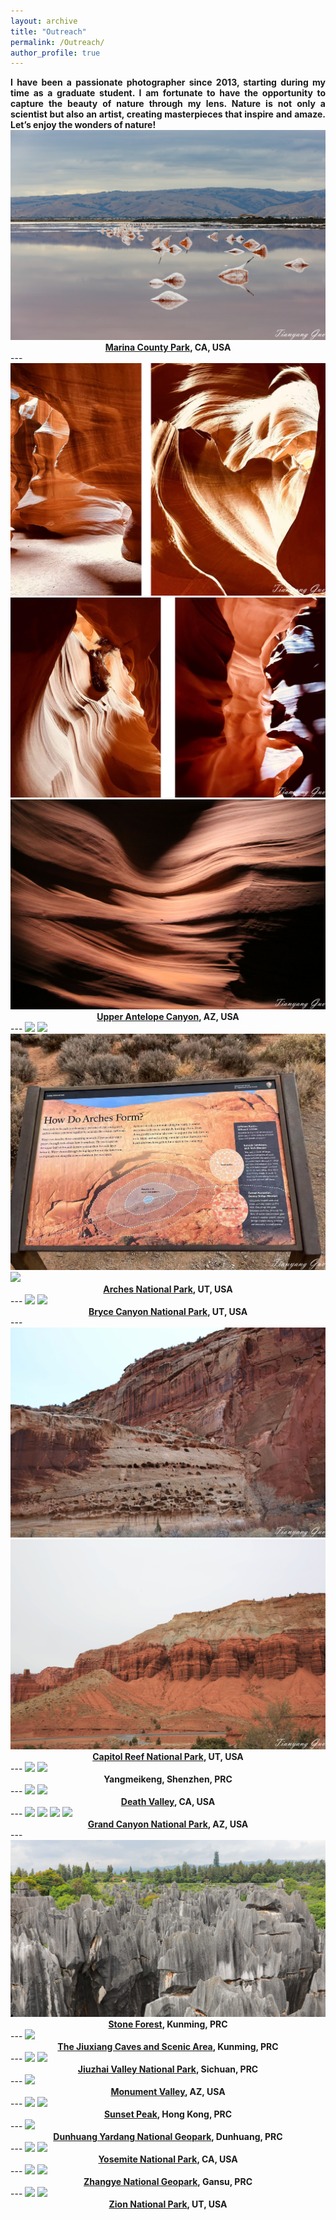 ```yaml
---
layout: archive
title: "Outreach"
permalink: /Outreach/
author_profile: true
---
```


<div align="justify">
<b>I have been a passionate photographer since 2013, starting during my time as a graduate student. I am fortunate to have the opportunity to capture the beauty of nature through my lens. Nature is not only a scientist but also an artist, creating masterpieces that inspire and amaze. Let’s enjoy the wonders of nature!</b>
</div>

<img src="/images/Alviso Marina County Park-2.jpg"/>

<div align="center">
<b><a href= "https://parks.santaclaracounty.gov/locations/alviso-marina-county-park"> Marina County Park</a>, CA, USA</b>
</div>
---  
<img src="/images/Antelope Canyon_1-2.jpg"/>

<img src="/images/Antelope Canyon_2-2.jpg"/>

<img src="/images/Antelope Canyon_3-2.jpg"/>

<div align="center">
<b><a href= "https://en.wikipedia.org/wiki/Antelope_Canyon">Upper Antelope Canyon</a>, AZ, USA</b>
</div>
---  

<img src="/images/Arches National Park_1-2.jpg"/>

<img src="/images/Arches National Park_4-2.jpg"/>

<img src="/images/Arches National Park_3-2.jpg"/>

<img src="/images/Arches National Park_2-2.jpg"/>

<div align="center">
<b><a href= "https://en.wikipedia.org/wiki/Arches_National_Park">Arches National Park</a>, UT, USA</b>
</div>
---  

<img src="/images/Bryce Canyon_1-2.jpg"/>

<img src="/images/Bryce Canyon_2-2.jpg"/>

<div align="center">
<b><a href= "https://en.wikipedia.org/wiki/Bryce_Canyon_National_Park">Bryce Canyon National Park</a>, UT, USA</b>
</div>
---  

<img src="/images/Capitol Reef-2.jpg"/>

<img src="/images/Capitol Reef_2-2.jpg"/>

<div align="center">
<b><a href= "hhttps://en.wikipedia.org/wiki/Capitol_Reef_National_Park">Capitol Reef National Park</a>, UT, USA</b>
</div>
---  

<img src="/images/dapeng_1-2.jpg"/>

<img src="/images/dapeng_2-2.jpg"/>

<div align="center">
<b>Yangmeikeng, Shenzhen, PRC</b>
</div>
---  

<img src="/images/death valley_1-2.jpg"/>

<img src="/images/death valley_2-2.jpg"/>

<div align="center">
<b><a href= "https://en.wikipedia.org/wiki/Death_Valley">Death Valley</a>, CA, USA</b>
</div>
---

<img src="/images/grand canyon_1-2.jpg"/>

<img src="/images/grand canyon_2-2.jpg"/>

<img src="/images/grand canyon_3-2.jpg"/>

<img src="/images/grand canyon_4-2.jpg"/>

<div align="center">
<b><a href= "https://en.wikipedia.org/wiki/Grand_Canyon_National_Park">Grand Canyon National Park</a>, AZ, USA</b>
</div>
---

<img src="/images/South China Karst-2.jpg"/>

<div align="center">
<b><a href= "https://en.wikipedia.org/wiki/Stone_Forest">Stone Forest</a>, Kunming, PRC</b>
</div>
---  

<img src="/images/Jiuxiang Karst Caves-2.jpg"/>

<div align="center">
<b><a href= "https://www.chinahighlights.com/kunming/attraction/jiuxiang.htm">The Jiuxiang Caves and Scenic Area</a>, Kunming, PRC</b>
</div>
---  

<img src="/images/Jiuzhaigou_1-2.jpg"/>

<img src="/images/Jiuzhaigou_2-2.jpg"/>

<div align="center">
<b><a href= "https://en.wikipedia.org/wiki/Jiuzhaigou">Jiuzhai Valley National Park</a>, Sichuan, PRC</b>
</div>
---  

<img src="/images/Monument Valley-2.jpg"/>

<div align="center">
<b><a href= "https://en.wikipedia.org/wiki/Monument_Valley">Monument Valley</a>, AZ, USA</b>
</div>
---  

<img src="/images/Sunset Peak in HK_1-2.jpg"/>

<img src="/images/Sunset Peak in HK_2-2.jpg"/>

<div align="center">
<b><a href= "https://en.wikipedia.org/wiki/Antelope_Canyon">Sunset Peak</a>, Hong Kong, PRC</b>
</div>
---  

<img src="/images/Yadan (Dunhuang) Geological Park-2.jpg"/>

<div align="center">
<b><a href= "https://en.wikipedia.org/wiki/Dunhuang_Yardang_National_Geopark">Dunhuang Yardang National Geopark</a>, Dunhuang, PRC</b>
</div>
---  

<img src="/images/Yosemite National Park_1-2.jpg"/>

<img src="/images/Yosemite National Park_2-2.jpg"/>

<div align="center">
<b><a href= "https://en.wikipedia.org/wiki/Yosemite_National_Park">Yosemite National Park</a>, CA, USA</b>
</div>
---  

<img src="/images/Zhangye_1-2.jpg"/>

<img src="/images/Zhangye_2-2.jpg"/>

<div align="center">
<b><a href= "https://en.wikipedia.org/wiki/Zhangye_National_Geopark">Zhangye National Geopark</a>, Gansu, PRC</b>
</div>
---  

<img src="/images/Zion-2.jpg"/>

<img src="/images/Zion_2-2.jpg"/>

<div align="center">
<b><a href= "https://en.wikipedia.org/wiki/Zion_National_Park">Zion National Park</a>, UT, USA</b>
</div>
